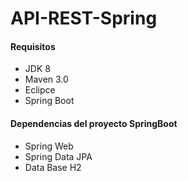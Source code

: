 # API-REST-Spring

#### Requisitos
- JDK 8 
- Maven 3.0
- Eclipce 
- Spring Boot

#### Dependencias del proyecto SpringBoot
- Spring Web
- Spring Data JPA
- Data Base H2
